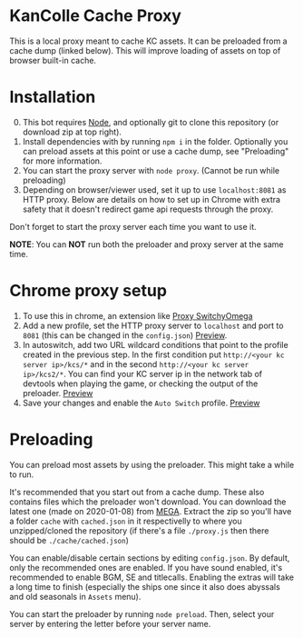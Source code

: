 KanColle Cache Proxy
=======
This is a local proxy meant to cache KC assets. It can be preloaded from a cache dump (linked below). This will improve loading of assets on top of browser built-in cache.

Installation
======
0. This bot requires [Node](https://nodejs.org/en/), and optionally git to clone this repository (or download zip at top right).
1. Install dependencies with by running `npm i` in the folder. Optionally you can preload assets at this point or use a cache dump, see "Preloading" for more information.
2. You can start the proxy server with `node proxy`. (Cannot be run while preloading)
3. Depending on browser/viewer used, set it up to use `localhost:8081` as HTTP proxy. Below are details on how to set up in Chrome with extra safety that it doesn't redirect game api requests through the proxy.

Don't forget to start the proxy server each time you want to use it.

**NOTE**: You can **NOT** run both the preloader and proxy server at the same time.

Chrome proxy setup
====
1. To use this in chrome, an extension like [Proxy SwitchyOmega](https://chrome.google.com/webstore/detail/proxy-switchyomega/padekgcemlokbadohgkifijomclgjgif)
2. Add a new profile, set the HTTP proxy server to `localhost` and port to `8081` (this can be changed in the `config.json`) [Preview](https://i.imgur.com/w6wHZeM.png).
3. In autoswitch, add two URL wildcard conditions that point to the profile created in the previous step. In the first condition put `http://<your kc server ip>/kcs/*` and in the second `http://<your kc server ip>/kcs2/*`. You can find your KC server ip in the network tab of devtools when playing the game, or checking the output of the preloader. [Preview](https://i.imgur.com/cwBrda5.png)
4. Save your changes and enable the `Auto Switch` profile. [Preview](https://i.imgur.com/Z32Ga5J.png)


Preloading
======
You can preload most assets by using the preloader. This might take a while to run. 

It's recommended that you start out from a cache dump. These also contains files which the preloader won't download. You can download the latest one (made on 2020-01-08) from [MEGA](https://mega.nz/#!NbBjSAbA!LcLI49rIDRQ-GtusY3MdVkYIiYSESLVDyzuTYTwa8yQ). Extract the zip so you'll have a folder `cache` with `cached.json` in it respectivelly to where you unzipped/cloned the repository (if there's a file `./proxy.js` then there should be `./cache/cached.json`)

You can enable/disable certain sections by editing `config.json`. By default, only the recommended ones are enabled. If you have sound enabled, it's recommended to enable BGM, SE and titlecalls. Enabling the extras will take a long time to finish (especially the ships one since it also does abyssals and old seasonals in `Assets` menu).

You can start the preloader by running `node preload`. Then, select your server by entering the letter before your server name. 
